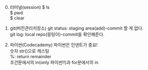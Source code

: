 0. 터미널(session)
$ ls<br>
$ pwd<br>
$ clear

0. git(버전관리저장소)
git status: staging area(add)-commit 할 게 없다.<br>
git log: local repo(뭉텅이)-commit을 확인해준다.

1. 파이썬(Codecademy)
파이썬은 인덴트가 중요!<br>
숫자 str()으로 캐스팅<br>
%: return remainder<br>
조건문에서의 in(only 파이썬!!)과 for문에서의 in
